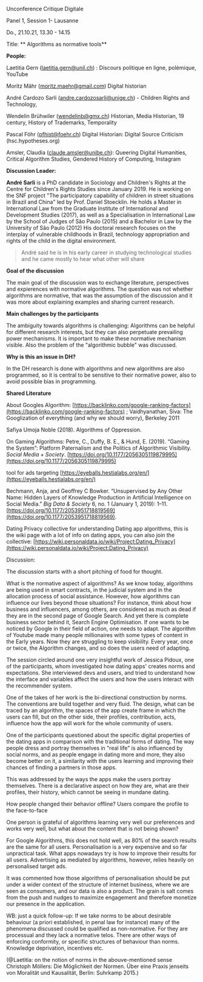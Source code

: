 Unconference Critique Digitale

Panel 1, Session 1- Lausanne

Do., 21.10.21, 13.30 - 14.15

Title: ** Algorithms as normative tools**

**People:**

Laetitia Gern (laetitia.gern@unil.ch) : Discours politique en ligne, polémique, YouTube

Moritz Mähr (moritz.maehr@gmail.com) Digital historian

André Cardozo Sarli (andre.cardozosarli@unige.ch) - Children Rights and Technology,

Wendelin Brühwiler (wendelinb@gmx.ch) Historian, Media Historian, 19 century, History of Trademarks, Temporality

Pascal Föhr (pfhist@foehr.ch) Digital Historian: Digital Source Criticism (hsc.hypotheses.org)

Amsler, Claudia (claude.amsler@unibe.ch): Queering Digital Humanities, Critical Algorithm Studies, Gendered History of Computing, Instagram

**Discussion Leader:**

**André Sarli** is a PhD candidate in Sociology and Children's Rights at the Centre for Children's Rights Studies since January 2019. He is working on the SNF project "The participatory capability of children in street situations in Brazil and China" led by Prof. Daniel Stoecklin. He holds a Master in International Law from the Graduate Institute of International and Development Studies (2017), as well as a Specialisation in International Law by the School of Judges of São Paulo (2015) and a Bachelor in Law by the University of São Paulo (2012) His doctoral research focuses on the interplay of vulnerable childhoods in Brazil, technology appropriation and rights of the child in the digital environment.

> André said he is in his early career in studying technological studies and he came mostly to hear what other will share

**Goal of the discussion**

The main goal of the discussion was to exchange literature, perspectives and expierences with normative algorithms. The question was not whether algorithms are normative, that was the assumption of the discussion and it was more about explaining examples and sharing current research.

**Main challenges by the participants**

The ambiguity towards algorithms is challenging: Algorithms can be helpful for different research interests, but they can also perpetuate prevailing power mechanisms. It is important to make these normative mechanism visible. Also the problem of the "algorithmic bubble" was discussed.

**Why is this an issue in DH?**

In the DH research is done with algorithms and new algorithms are also programmed, so it is central to be sensitive to their normative power, also to avoid possible bias in programming.

**Shared Literature**

About Googles Algorithm: [https://backlinko.com/google-ranking-factors](https://backlinko.com/google-ranking-factors) ; Vaidhyanathan, Siva: The Googlization of everything (and why we should worry), Berkeley 2011

Safiya Umoja Noble (2018). Algorithms of Oppression.

On Gaming Algorithms: Petre, C., Duffy, B. E., \& Hund, E. (2019). “Gaming the System”: Platform Paternalism and the Politics of Algorithmic Visibility. _Social Media + Society_. [https://doi.org/10.1177/2056305119879995](https://doi.org/10.1177/2056305119879995)

tool for ads targeting [https://eyeballs.hestialabs.org/en/](https://eyeballs.hestialabs.org/en/)

Bechmann, Anja, and Geoffrey C Bowker. “Unsupervised by Any Other Name: Hidden Layers of Knowledge Production in Artificial Intelligence on Social Media.” _Big Data \& Society_ 6, no. 1 (January 1, 2019): 1–11. [https://doi.org/10.1177/2053951718819569](https://doi.org/10.1177/2053951718819569).

Dating Privacy collective for understanding Dating app algorithms, this is the wiki page with a lot of info on dating apps, you can also join the collective: [https://wiki.personaldata.io/wiki/Project:Dating_Privacy](https://wiki.personaldata.io/wiki/Project:Dating_Privacy)

Discussion:

The discussion starts with a short pitching of food for thought.

What is the normative aspect of algorithms? As we know today, algorithms are being used in smart contracts, in the judicial system and in the allocation process of social assistance. However, how algorithms can influence our lives beyond those situations? For instance, think about how business and influencers, among others, are considered as much as dead if they are in the second page of Google Search. And yet there is complete business sector behind it, Search Engine Optimisation. If one wants to be noticed by Google in their field of action, one needs to adapt. The algorithm of Youtube made many people millionaires with some types of content in the Early years. Now they are struggling to keep visibility. Every year, once or twice, the Algorithm changes, and so does the users need of adapting.

The session circled around one very insightful work of Jessica Pidoux, one of the participants, whom investigated how dating apps' creates norms and expectations. She interviewed devs and users, and tried to understand how the interface and variables affect the users and how the users interact with the recommender system.

One of the takes of her work is the bi-directional construction by norms. The conventions are build together and very fluid. The design, what can be traced by an algorithm, the spaces of the app create frame in which the users can fill, but on the other side, their profiles, contribution, acts, influence how the app will work for the whole community of users.

One of the participants questioned about the specific digital properties of the dating apps in comparison with the traditional forms of dating. The way people dress and portray themselves in "real life" is also influenced by social norms, and as people engage in dating more and more, they also become better on it, a similarity with the users learning and improving their chances of finding a partners in those apps.

This was addressed by the ways the apps make the users portray themselves. There is a declarative aspect on how they are, what are their profiles, their history, which cannot be seeing in mundane dating.

How people changed their behavior offline? Users compare the profile to the face-to-face

One person is grateful of algorithms learning very well our preferences and works very well, but what about the content that is not being shown?

For Google Algorithms, this does not hold well, as 80% of the search results are the same for all users. Personalisation is a very expensive and so far unpractical task. What apps nowadays try is how to improve their results for all users. Advertising as mediated by algorithms, however, relies heavily on personalised target ads.

It was commented how those algorithms of personalisation should be put under a wider context of the structure of internet business, where we are seen as consumers, and our data is also a product. The grain is salt comes from the push and nudges to maximize engagement and therefore monetize our presence in the application.

WB: just a quick follow-up: If we take norms to be about desirable behaviour (a priori established, in penal law for instance) many of the phenomena discussed could be qualified as non-normative. For they are processual and they lack a normative telos. There are other ways of enforcing conformity, or specific structures of behaviour than norms. Knowledge deprivation, incentives etc.

(@Laetitia: on the notion of norms in the abouve-mentioned sense Christoph Möllers: Die Möglichkeit der Normen. Über eine Praxis jenseits von Moralität und Kausalität, Berlin: Suhrkamp 2015.)
